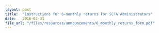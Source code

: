 ```yaml
---
layout: post
title:  "Instructions for 6-monthly returns for SCFA Administrators"
date:   2016-03-31
file_url: "/files/resources/announcements/6_monthly_returns_form.pdf"
---
```

